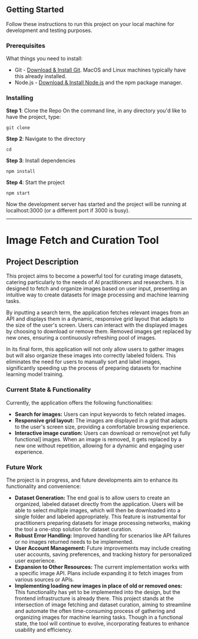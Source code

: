 ## Getting Started
Follow these instructions to run this project on your local machine for development and testing purposes.

### Prerequisites
What things you need to install:
- Git - [Download & Install Git](https://git-scm.com/downloads). MacOS and Linux machines typically have this already installed.
- Node.js - [Download & Install Node.js](https://nodejs.org/en/download/) and the npm package manager.

### Installing

**Step 1**: Clone the Repo
On the command line, in any directory you'd like to have the project, type:
```
git clone 
```

**Step 2**: Navigate to the directory
```
cd 
```

**Step 3**: Install dependencies
```
npm install
```

**Step 4**: Start the project
```
npm start
```

Now the development server has started and the project will be running at localhost:3000 (or a different port if 3000 is busy).

---
# Image Fetch and Curation Tool

## Project Description

This project aims to become a powerful tool for curating image datasets, catering particularly to the needs of AI practitioners and researchers. It is designed to fetch and organize images based on user input, presenting an intuitive way to create datasets for image processing and machine learning tasks.

By inputting a search term, the application fetches relevant images from an API and displays them in a dynamic, responsive grid layout that adapts to the size of the user's screen. Users can interact with the displayed images by choosing to download or remove them. Removed images get replaced by new ones, ensuring a continuously refreshing pool of images. 

In its final form, this application will not only allow users to gather images but will also organize these images into correctly labeled folders. This eliminates the need for users to manually sort and label images, significantly speeding up the process of preparing datasets for machine learning model training.

### Current State & Functionality

Currently, the application offers the following functionalities:

- **Search for images:** Users can input keywords to fetch related images.
- **Responsive grid layout:** The images are displayed in a grid that adapts to the user's screen size, providing a comfortable browsing experience.
- **Interactive image curation:** Users can download or remove[not yet fully functional] images. When an image is removed, it gets replaced by a new one without repetition, allowing for a dynamic and engaging user experience.

### Future Work

The project is in progress, and future developments aim to enhance its functionality and convenience:

- **Dataset Generation:** The end goal is to allow users to create an organized, labeled dataset directly from the application. Users will be able to select multiple images, which will then be downloaded into a single folder and labeled appropriately. This feature is instrumental for practitioners preparing datasets for image processing networks, making the tool a one-stop solution for dataset curation.
- **Robust Error Handling:** Improved handling for scenarios like API failures or no images returned needs to be implemented.
- **User Account Management:** Future improvements may include creating user accounts, saving preferences, and tracking history for personalized user experience.
- **Expansion to Other Resources:** The current implementation works with a specific image API. Plans include expanding it to fetch images from various sources or APIs.
- **Implementing loading new images in place of old or removed ones:** This functionality has yet to be implemented into the design, but the frontend infrastructure is already there.
This project stands at the intersection of image fetching and dataset curation, aiming to streamline and automate the often time-consuming process of gathering and organizing images for machine learning tasks. Though in a functional state, the tool will continue to evolve, incorporating features to enhance usability and efficiency.
